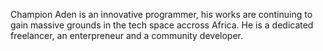 Champion Aden is an innovative programmer, his works are continuing to gain massive grounds in the tech space accross Africa.
He is a dedicated freelancer, an enterpreneur and a community developer.
